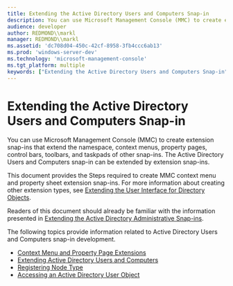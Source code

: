 ```yaml
---
title: Extending the Active Directory Users and Computers Snap-in
description: You can use Microsoft Management Console (MMC) to create extension snap-ins that extend the namespace, context menus, property pages, control bars, toolbars, and taskpads of other snap-ins.
audience: developer
author: REDMOND\\markl
manager: REDMOND\\markl
ms.assetid: 'dc708d04-450c-42cf-8958-3fb4ccc6ab13'
ms.prod: 'windows-server-dev'
ms.technology: 'microsoft-management-console'
ms.tgt_platform: multiple
keywords: ["Extending the Active Directory Users and Computers Snap-in"]
---
```


# Extending the Active Directory Users and Computers Snap-in

You can use Microsoft Management Console (MMC) to create extension snap-ins that extend the namespace, context menus, property pages, control bars, toolbars, and taskpads of other snap-ins. The Active Directory Users and Computers snap-in can be extended by extension snap-ins.

This document provides the Steps required to create MMC context menu and property sheet extension snap-ins. For more information about creating other extension types, see [Extending the User Interface for Directory Objects](https://msdn.microsoft.com/library/ms676902).

Readers of this document should already be familiar with the information presented in [Extending the Active Directory Administrative Snap-ins](extending-the-active-directory-administrative-snap-ins.md).

The following topics provide information related to Active Directory Users and Computers snap-in development.

-   [Context Menu and Property Page Extensions](context-menu-and-property-page-extensions.md)
-   [Extending Active Directory Users and Computers](extending-active-directory-users-and-computers.md)
-   [Registering Node Type](registering-node-type.md)
-   [Accessing an Active Directory User Object](accessing-an-active-directory-user-object.md)

 

 




